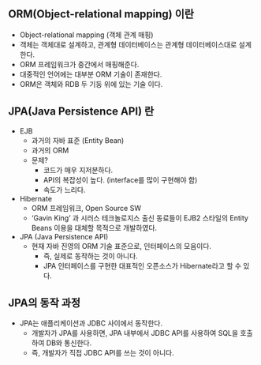 ## ORM(Object-relational mapping) 이란
* Object-relational mapping (객체 관계 매핑)
* 객체는 객체대로 설계하고, 관계형 데이터베이스는 관계형 데이터베이스대로 설계한다.
* ORM 프레임워크가 중간에서 매핑해준다.
* 대중적인 언어에는 대부분 ORM 기술이 존재한다.
* ORM은 객체와 RDB 두 기둥 위에 있는 기술 이다.
## JPA(Java Persistence API) 란
* EJB
  * 과거의 자바 표준 (Entity Bean)
  * 과거의 ORM
  * 문제?
    * 코드가 매우 지저분하다.
    * API의 복잡성이 높다. (interface를 많이 구현해야 함)
    * 속도가 느리다.
* Hibernate
  * ORM 프레임워크, Open Source SW
  * ‘Gavin King’ 과 시러스 테크놀로지스 출신 동료들이 EJB2 스타일의 Entity Beans 이용을 대체할 목적으로 개발하였다.
* JPA (Java Persistence API)
  * 현재 자바 진영의 ORM 기술 표준으로, 인터페이스의 모음이다.
    * 즉, 실제로 동작하는 것이 아니다.
    * JPA 인터페이스를 구현한 대표적인 오픈소스가 Hibernate라고 할 수 있다.
## JPA의 동작 과정
* JPA는 애플리케이션과 JDBC 사이에서 동작한다.
  * 개발자가 JPA를 사용하면, JPA 내부에서 JDBC API를 사용하여 SQL을 호출하여 DB와 통신한다.
  * 즉, 개발자가 직접 JDBC API를 쓰는 것이 아니다.
